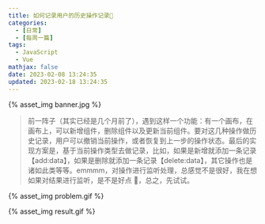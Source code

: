 ```yaml
---
title: 如何记录用户的历史操作记录🦖
categories:
  - [日常]
  - [每周一篇]
tags:
  - JavaScript
  - Vue
mathjax: false
date: 2023-02-08 13:24:35
updated: 2023-02-18 13:24:35
---
```


{% asset_img banner.jpg %}

> 前一阵子（其实已经是几个月前了），遇到这样一个功能：有一个画布，在画布上，可以新增组件，删除组件以及更新当前组件。要对这几种操作做历史记录，用户可以撤销当前操作，或者恢复到上一步的操作状态。最后的实现方案是，基于当前操作类型去做记录，比如，如果是新增就添加一条记录【add:data】，如果是删除就添加一条记录【delete:data】，其它操作也是诸如此类等等。emmmm，对操作进行监听处理，总感觉不是很好，我在想如果对结果进行监听，是不是好点 🤔，总之，先试试。

{% asset_img problem.gif %}

{% asset_img result.gif %}
